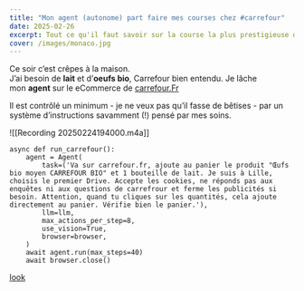 ```yaml
---
title: "Mon agent (autonome) part faire mes courses chez #carrefour"
date: 2025-02-26
excerpt: Tout ce qu'il faut savoir sur la course la plus prestigieuse du calendrier F1
cover: /images/monaco.jpg
---
```

Ce soir c’est crêpes à la maison.  
J’ai besoin de **lait** et d’**oeufs bio**, Carrefour bien entendu.
Je lâche mon **agent** sur le eCommerce de [carrefour.Fr](https://carrefour.fr)

Il est contrôlé un minimum - je ne veux pas qu’il fasse de bêtises - par un système d’instructions savamment (!) pensé par mes soins.


![[Recording 20250224194000.m4a]]


```
async def run_carrefour():
	agent = Agent(
		task=('Va sur carrefour.fr, ajoute au panier le produit "Œufs bio moyen CARREFOUR BIO" et 1 bouteille de lait. Je suis à Lille, choisis le premier Drive. Accepte les cookies, ne réponds pas aux enquêtes ni aux questions de carrefrour et ferme les publicités si besoin. Attention, quand tu cliques sur les quantités, cela ajoute directement au panier. Vérifie bien le panier.'),
		llm=llm,
		max_actions_per_step=8,
		use_vision=True,
		browser=browser,
	)
	await agent.run(max_steps=40)
	await browser.close()
```


[look](https://www.youtube.com/watch?v=TvqlGgS0aJw)



